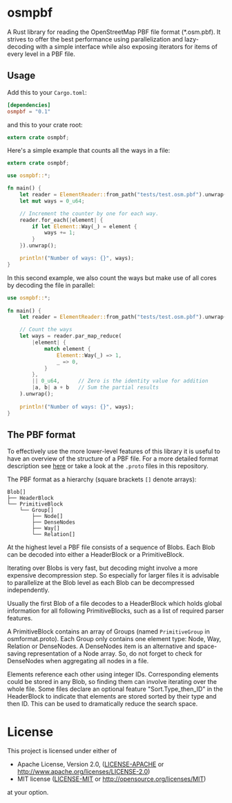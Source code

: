 osmpbf
======
A Rust library for reading the OpenStreetMap PBF file format (\*.osm.pbf). It
strives to offer the best performance using parallelization and lazy-decoding
with a simple interface while also exposing iterators for items of every level
in a PBF file.

## Usage

Add this to your `Cargo.toml`:

```toml
[dependencies]
osmpbf = "0.1"
```

and this to your crate root:

```rust
extern crate osmpbf;
```

Here's a simple example that counts all the ways in a file:

```rust
extern crate osmpbf;

use osmpbf::*;

fn main() {
    let reader = ElementReader::from_path("tests/test.osm.pbf").unwrap();
    let mut ways = 0_u64;

    // Increment the counter by one for each way.
    reader.for_each(|element| {
        if let Element::Way(_) = element {
            ways += 1;
        }
    }).unwrap();

    println!("Number of ways: {}", ways);
}
```

In this second example, we also count the ways but make use of all cores by
decoding the file in parallel:

```rust
use osmpbf::*;
 
fn main() {
    let reader = ElementReader::from_path("tests/test.osm.pbf").unwrap();

    // Count the ways
    let ways = reader.par_map_reduce(
        |element| {
            match element {
                Element::Way(_) => 1,
                _ => 0,
            }
        },
        || 0_u64,      // Zero is the identity value for addition
        |a, b| a + b   // Sum the partial results
    ).unwrap();
     
    println!("Number of ways: {}", ways);
}
```

## The PBF format

To effectively use the more lower-level features of this library it is useful to
have an overview of the structure of a PBF file. For a more detailed format
description see [here](http://wiki.openstreetmap.org/wiki/PBF_Format) or take a
look at the `.proto` files in this repository.

The PBF format as a hierarchy (square brackets `[]` denote arrays):
```
Blob[]
├── HeaderBlock
└── PrimitiveBlock
    └── Group[]
    	├── Node[]
    	├── DenseNodes
    	├── Way[]
        └── Relation[]
```

At the highest level a PBF file consists of a sequence of Blobs. Each Blob can
be decoded into either a HeaderBlock or a PrimitiveBlock.

Iterating over Blobs is very fast, but decoding might involve a more expensive
decompression step. So especially for larger files it is advisable to
parallelize at the Blob level as each Blob can be decompressed independently.

Usually the first Blob of a file decodes to a HeaderBlock which holds global
information for all following PrimitiveBlocks, such as a list of required
parser features.

A PrimitiveBlock contains an array of Groups (named `PrimitiveGroup` in
osmformat.proto). Each Group only contains one element type: Node, Way,
Relation or DenseNodes. A DenseNodes item is an alternative and space-saving
representation of a Node array. So, do not forget to check for DenseNodes when
aggregating all nodes in a file.

Elements reference each other using integer IDs. Corresponding elements could be
stored in any Blob, so finding them can involve iterating over the whole file.
Some files declare an optional feature "Sort.Type\_then\_ID" in the HeaderBlock to
indicate that elements are stored sorted by their type and then ID. This can be
used to dramatically reduce the search space.

# License

This project is licensed under either of

 * Apache License, Version 2.0, ([LICENSE-APACHE](LICENSE-APACHE) or
   http://www.apache.org/licenses/LICENSE-2.0)
 * MIT license ([LICENSE-MIT](LICENSE-MIT) or
   http://opensource.org/licenses/MIT)

at your option.
